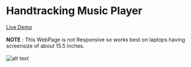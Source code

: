 # Handtracking Music Player
[Live Demo](https://hemang11.github.io/)<br/><br/>
**NOTE** : This WebPage is not Responsive so works best on laptops having screensize of about 15.5 inches.<br/><br/>
![alt text](https://github.com/hemang11/hemang11.github.io/blob/master/DemoImage.png?raw=true)
